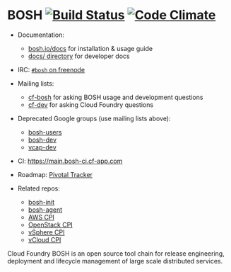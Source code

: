 # BOSH [![Build Status](https://travis-ci.org/cloudfoundry/bosh.png?branch=master)](https://travis-ci.org/cloudfoundry/bosh) [![Code Climate](https://codeclimate.com/github/cloudfoundry/bosh.png)](https://codeclimate.com/github/cloudfoundry/bosh)

* Documentation:
	- [bosh.io/docs](https://bosh.io/docs) for installation & usage guide
	- [docs/ directory](docs/) for developer docs

* IRC: [`#bosh` on freenode](http://webchat.freenode.net/?channels=bosh)

* Mailing lists:
    - [cf-bosh](https://lists.cloudfoundry.org/pipermail/cf-bosh) for asking BOSH usage and development questions
    - [cf-dev](https://lists.cloudfoundry.org/pipermail/cf-dev) for asking Cloud Foundry questions

* Deprecated Google groups (use mailing lists above):
	- [bosh-users](https://groups.google.com/a/cloudfoundry.org/group/bosh-users/topics)
	- [bosh-dev](https://groups.google.com/a/cloudfoundry.org/group/bosh-dev/topics)
	- [vcap-dev](https://groups.google.com/a/cloudfoundry.org/group/vcap-dev/topics)

* CI: <https://main.bosh-ci.cf-app.com>

* Roadmap: [Pivotal Tracker](https://www.pivotaltracker.com/n/projects/956238)

* Related repos:
	- [bosh-init](https://github.com/cloudfoundry/bosh-init)
	- [bosh-agent](https://github.com/cloudfoundry/bosh-agent)
	- [AWS CPI](https://github.com/cloudfoundry-incubator/bosh-aws-cpi-release)
	- [OpenStack CPI](https://github.com/cloudfoundry-incubator/bosh-openstack-cpi-release)
	- [vSphere CPI](https://github.com/cloudfoundry-incubator/bosh-vsphere-cpi-release)
	- [vCloud CPI](https://github.com/cloudfoundry-incubator/bosh-vcloud-cpi-release)

Cloud Foundry BOSH is an open source tool chain for release engineering, deployment and lifecycle management of large scale distributed services.
